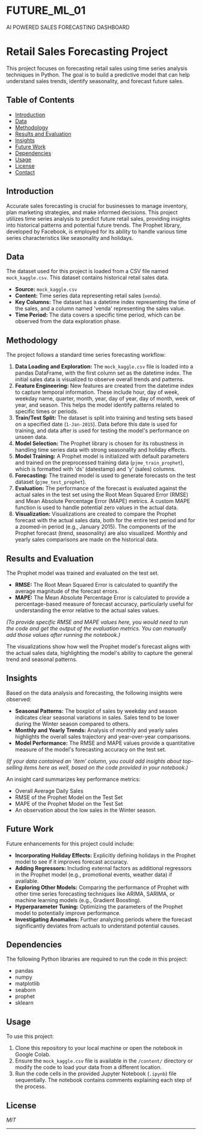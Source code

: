 # FUTURE_ML_01
AI POWERED SALES FORECASTING DASHBOARD
# Retail Sales Forecasting Project

This project focuses on forecasting retail sales using time series analysis techniques in Python. The goal is to build a predictive model that can help understand sales trends, identify seasonality, and forecast future sales.

## Table of Contents

- [Introduction](#introduction)
- [Data](#data)
- [Methodology](#methodology)
- [Results and Evaluation](#results-and-evaluation)
- [Insights](#insights)
- [Future Work](#future-work)
- [Dependencies](#dependencies)
- [Usage](#usage)
- [License](#license)
- [Contact](#contact)

## Introduction

Accurate sales forecasting is crucial for businesses to manage inventory, plan marketing strategies, and make informed decisions. This project utilizes time series analysis to predict future retail sales, providing insights into historical patterns and potential future trends. The Prophet library, developed by Facebook, is employed for its ability to handle various time series characteristics like seasonality and holidays.

## Data

The dataset used for this project is loaded from a CSV file named `mock_kaggle.csv`. This dataset contains historical retail sales data.

- **Source:** `mock_kaggle.csv`
- **Content:** Time series data representing retail sales (`venda`).
- **Key Columns:** The dataset has a datetime index representing the time of the sales, and a column named 'venda' representing the sales value.
- **Time Period:** The data covers a specific time period, which can be observed from the data exploration phase.

## Methodology

The project follows a standard time series forecasting workflow:

1.  **Data Loading and Exploration:** The `mock_kaggle.csv` file is loaded into a pandas DataFrame, with the first column set as the datetime index. The initial sales data is visualized to observe overall trends and patterns.
2.  **Feature Engineering:** New features are created from the datetime index to capture temporal information. These include hour, day of week, weekday name, quarter, month, year, day of year, day of month, week of year, and season. This helps the model identify patterns related to specific times or periods.
3.  **Train/Test Split:** The dataset is split into training and testing sets based on a specified date (`1-Jan-2015`). Data before this date is used for training, and data after is used for testing the model's performance on unseen data.
4.  **Model Selection:** The Prophet library is chosen for its robustness in handling time series data with strong seasonality and holiday effects.
5.  **Model Training:** A Prophet model is initialized with default parameters and trained on the preprocessed training data (`pjme_train_prophet`), which is formatted with 'ds' (datestamp) and 'y' (sales) columns.
6.  **Forecasting:** The trained model is used to generate forecasts on the test dataset (`pjme_test_prophet`).
7.  **Evaluation:** The performance of the forecast is evaluated against the actual sales in the test set using the Root Mean Squared Error (RMSE) and Mean Absolute Percentage Error (MAPE) metrics. A custom MAPE function is used to handle potential zero values in the actual data.
8.  **Visualization:** Visualizations are created to compare the Prophet forecast with the actual sales data, both for the entire test period and for a zoomed-in period (e.g., January 2015). The components of the Prophet forecast (trend, seasonality) are also visualized. Monthly and yearly sales comparisons are made on the historical data.

## Results and Evaluation

The Prophet model was trained and evaluated on the test set.

- **RMSE:** The Root Mean Squared Error is calculated to quantify the average magnitude of the forecast errors.
- **MAPE:** The Mean Absolute Percentage Error is calculated to provide a percentage-based measure of forecast accuracy, particularly useful for understanding the error relative to the actual sales values.

*(To provide specific RMSE and MAPE values here, you would need to run the code and get the output of the evaluation metrics. You can manually add those values after running the notebook.)*

The visualizations show how well the Prophet model's forecast aligns with the actual sales data, highlighting the model's ability to capture the general trend and seasonal patterns.

## Insights

Based on the data analysis and forecasting, the following insights were observed:

- **Seasonal Patterns:** The boxplot of sales by weekday and season indicates clear seasonal variations in sales. Sales tend to be lower during the Winter season compared to others.
- **Monthly and Yearly Trends:** Analysis of monthly and yearly sales highlights the overall sales trajectory and year-over-year comparisons.
- **Model Performance:** The RMSE and MAPE values provide a quantitative measure of the model's forecasting accuracy on the test set.

*(If your data contained an 'item' column, you could add insights about top-selling items here as well, based on the code provided in your notebook.)*

An insight card summarizes key performance metrics:
- Overall Average Daily Sales
- RMSE of the Prophet Model on the Test Set
- MAPE of the Prophet Model on the Test Set
- An observation about the low sales in the Winter season.

## Future Work

Future enhancements for this project could include:

- **Incorporating Holiday Effects:** Explicitly defining holidays in the Prophet model to see if it improves forecast accuracy.
- **Adding Regressors:** Including external factors as additional regressors in the Prophet model (e.g., promotional events, weather data) if available.
- **Exploring Other Models:** Comparing the performance of Prophet with other time series forecasting techniques like ARIMA, SARIMA, or machine learning models (e.g., Gradient Boosting).
- **Hyperparameter Tuning:** Optimizing the parameters of the Prophet model to potentially improve performance.
- **Investigating Anomalies:** Further analyzing periods where the forecast significantly deviates from actuals to understand potential causes.

## Dependencies

The following Python libraries are required to run the code in this project:

- pandas
- numpy
- matplotlib
- seaborn
- prophet
- sklearn

## Usage

To use this project:

1.  Clone this repository to your local machine or open the notebook in Google Colab.
2.  Ensure the `mock_kaggle.csv` file is available in the `/content/` directory or modify the code to load your data from a different location.
3.  Run the code cells in the provided Jupyter Notebook (`.ipynb`) file sequentially. The notebook contains comments explaining each step of the process.

## License

*MIT*



---
